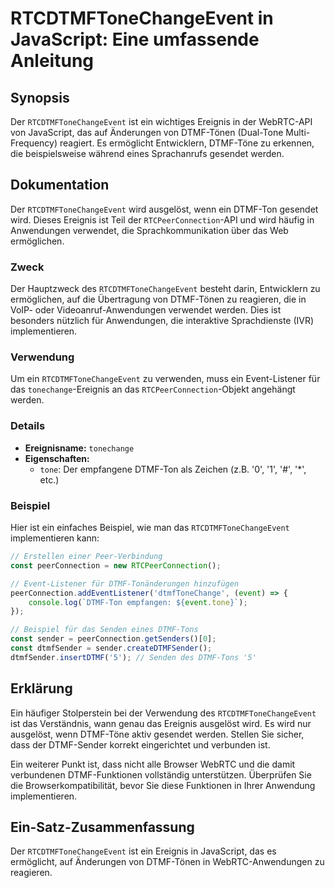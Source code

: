 <!--
Meta Description: # RTCDTMFToneChangeEvent in JavaScript: Eine umfassende Anleitung ## Synopsis Der `RTCDTMFToneChangeEvent` ist ein wichtiges Ereignis in der WebRTC-AP...
Meta Keywords: dtmf, der, ein, das, rtcdtmftonechangeevent
-->

# RTCDTMFToneChangeEvent in JavaScript: Eine umfassende Anleitung

## Synopsis
Der `RTCDTMFToneChangeEvent` ist ein wichtiges Ereignis in der WebRTC-API von JavaScript, das auf Änderungen von DTMF-Tönen (Dual-Tone Multi-Frequency) reagiert. Es ermöglicht Entwicklern, DTMF-Töne zu erkennen, die beispielsweise während eines Sprachanrufs gesendet werden.

## Dokumentation
Der `RTCDTMFToneChangeEvent` wird ausgelöst, wenn ein DTMF-Ton gesendet wird. Dieses Ereignis ist Teil der `RTCPeerConnection`-API und wird häufig in Anwendungen verwendet, die Sprachkommunikation über das Web ermöglichen. 

### Zweck
Der Hauptzweck des `RTCDTMFToneChangeEvent` besteht darin, Entwicklern zu ermöglichen, auf die Übertragung von DTMF-Tönen zu reagieren, die in VoIP- oder Videoanruf-Anwendungen verwendet werden. Dies ist besonders nützlich für Anwendungen, die interaktive Sprachdienste (IVR) implementieren.

### Verwendung
Um ein `RTCDTMFToneChangeEvent` zu verwenden, muss ein Event-Listener für das `tonechange`-Ereignis an das `RTCPeerConnection`-Objekt angehängt werden. 

### Details
- **Ereignisname:** `tonechange`
- **Eigenschaften:** 
  - `tone`: Der empfangene DTMF-Ton als Zeichen (z.B. '0', '1', '#', '*', etc.)
  
### Beispiel
Hier ist ein einfaches Beispiel, wie man das `RTCDTMFToneChangeEvent` implementieren kann:

```javascript
// Erstellen einer Peer-Verbindung
const peerConnection = new RTCPeerConnection();

// Event-Listener für DTMF-Tonänderungen hinzufügen
peerConnection.addEventListener('dtmfToneChange', (event) => {
    console.log(`DTMF-Ton empfangen: ${event.tone}`);
});

// Beispiel für das Senden eines DTMF-Tons
const sender = peerConnection.getSenders()[0];
const dtmfSender = sender.createDTMFSender();
dtmfSender.insertDTMF('5'); // Senden des DTMF-Tons '5'
```

## Erklärung
Ein häufiger Stolperstein bei der Verwendung des `RTCDTMFToneChangeEvent` ist das Verständnis, wann genau das Ereignis ausgelöst wird. Es wird nur ausgelöst, wenn DTMF-Töne aktiv gesendet werden. Stellen Sie sicher, dass der DTMF-Sender korrekt eingerichtet und verbunden ist. 

Ein weiterer Punkt ist, dass nicht alle Browser WebRTC und die damit verbundenen DTMF-Funktionen vollständig unterstützen. Überprüfen Sie die Browserkompatibilität, bevor Sie diese Funktionen in Ihrer Anwendung implementieren.

## Ein-Satz-Zusammenfassung
Der `RTCDTMFToneChangeEvent` ist ein Ereignis in JavaScript, das es ermöglicht, auf Änderungen von DTMF-Tönen in WebRTC-Anwendungen zu reagieren.